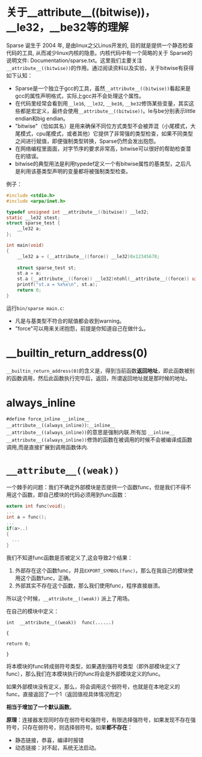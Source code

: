 # 关于__attribute__((bitwise))，__le32，__be32等的理解
Sparse 诞生于 2004 年, 是由linux之父Linus开发的, 目的就是提供一个静态检查代码的工具, 从而减少linux内核的隐患。内核代码中有一个简略的关于 Sparse的说明文件: Documentation/sparse.txt。这里我们主要关注`__attribute__((bitwise))`的作用。通过阅读资料以及实验，关于bitwise有获得如下认知：

* Sparse是一个独立于gcc的工具，虽然`__attribute__((bitwise))`看起来是gcc的属性声明格式，实际上gcc并不会处理这个属性。
* 在代码里经常会看到用`__le16`, `__le32`, `__be16`, `__be32`修饰某些变量，其实这些都是宏定义，最终会使用`__attribute__((bitwise))`。le与be分别表示little endian和big endian。
* "bitwise"（恰如其名）是用来确保不同位方式类型不会被弄混（小尾模式，大尾模式，cpu尾模式，或者其他）它提供了非常强的类型检查，如果不同类型之间进行赋值，即便强制类型转换，Sparse仍然会发出抱怨。
* 在网络编程里面面，对字节序的要求非常高，bitwise可以很好的帮助检查潜在的错误。
* bitwise的典型用法是利用typedef定义一个有bitwise属性的基类型，之后凡是利用该基类型声明的变量都将被强制类型检查。

例子：

```c
#include <stdio.h>
#include <arpa/inet.h>

typedef unsigned int __attribute__((bitwise)) __le32;
static __le32 stest;
struct sparse_test {
	__le32 a;
};

int main(void)
{
	__le32 a = (__attribute__((force)) __le32)0x12345678;
	
	struct sparse_test st;
	st.a = a;
	st.a (__attribute__((force)) __le32)ntohl(__attribute__((force)) uint32_t)a);
	printf("st.a = %x%x\n", st.a);
	return 0;
}
```

运行`bin/sparse main.c`:

* 凡是与基类型不符合的赋值都会收到warning。
* "force"可以用来关闭抱怨，前提是你知道自己在做什么。

# __builtin_return_address(0)
`__builtin_return_address(0)`的含义是，得到当前函数**返回地址**，即此函数被别的函数调用，然后此函数执行完毕后，返回，所谓返回地址就是那时候的地址。

# always_inline

`#define force_inline __inline__ __attribute__((always_inline))`:`__inline__ __attribute__((always_inline))`的意思是强制内联.所有加  `__inline__ __attribute__((always_inline))`修饰的函数在被调用的时候不会被编译成函数调用,而是直接扩展到调用函数体内.

# `__attribute__((weak))`
一个棘手的问题：我们不确定外部模块是否提供一个函数func，但是我们不得不用这个函数，即自己模块的代码必须用到func函数：

```c
extern int func(void);
...
int a = func();
...
if(a>..)
{
  ...
}
```
我们不知道func函数是否被定义了,这会导致2个结果：

1. 外部存在这个函数func，并且`EXPORT_SYMBOL(func)`，那么在我自己的模块使用这个函数func，正确。
2. 外部其实不存在这个函数，那么我们使用func，程序直接崩溃。

所以这个时候，`__attribute__((weak))` 派上了用场。

在自己的模块中定义：

```
int  __attribute__((weak))  func(......)

{

return 0;

}
```
将本模块的func转成弱符号类型，如果遇到强符号类型（即外部模块定义了func），那么我们在本模块执行的func将会是外部模块定义的func。

如果外部模块没有定义，那么，将会调用这个弱符号，也就是在本地定义的func，直接返回了一个1（返回值视具体情况而定）

**相当于增加了一个默认函数**。

**原理**：连接器发现同时存在弱符号和强符号，有限选择强符号，如果发现不存在强符号，只存在弱符号，则选择弱符号。如果**都不存在**：

* 静态链接，恭喜，编译时报错
* 动态链接：对不起，系统无法启动。